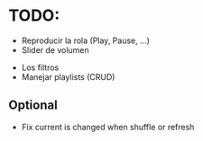 # TODO:

* Reproducir la rola (Play, Pause, ...)
* Slider de volumen
- Los filtros
- Manejar playlists (CRUD)

## Optional
- Fix current is changed when shuffle or refresh
